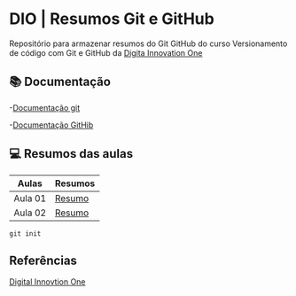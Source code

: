 # DIO | Resumos Git e GitHub

Repositório para armazenar resumos do Git GitHub do curso Versionamento de código com Git e GitHub da [Digita Innovation One](https://www.dio.me)

## 📚 Documentação
-[Documentação git](https://git-scm.com/doc)

-[Documentação GitHib](https://docs.github.com/pt)

## 💻 Resumos das aulas

| Aulas | Resumos |
--------|---------|
|Aula 01| [Resumo]()|
|Aula 02| [Resumo]()|

```
git init
```

## Referências
[Digital Innovtion One]()

